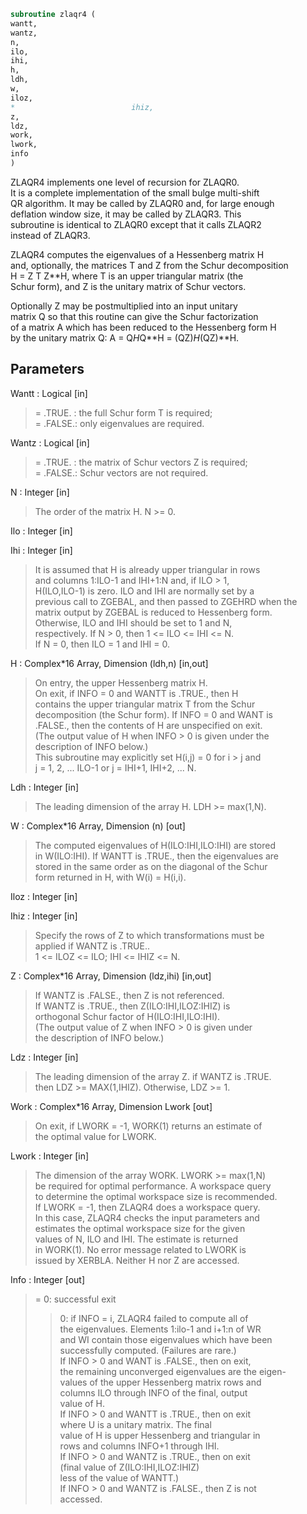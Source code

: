 ```fortran  
subroutine zlaqr4 (  
wantt,  
wantz,  
n,  
ilo,  
ihi,  
h,  
ldh,  
w,  
iloz,  
*                          ihiz,  
z,  
ldz,  
work,  
lwork,  
info  
)  
```  
  
ZLAQR4 implements one level of recursion for ZLAQR0.  
It is a complete implementation of the small bulge multi-shift  
QR algorithm.  It may be called by ZLAQR0 and, for large enough  
deflation window size, it may be called by ZLAQR3.  This  
subroutine is identical to ZLAQR0 except that it calls ZLAQR2  
instead of ZLAQR3.  
  
ZLAQR4 computes the eigenvalues of a Hessenberg matrix H  
and, optionally, the matrices T and Z from the Schur decomposition  
H = Z T Z**H, where T is an upper triangular matrix (the  
Schur form), and Z is the unitary matrix of Schur vectors.  
  
Optionally Z may be postmultiplied into an input unitary  
matrix Q so that this routine can give the Schur factorization  
of a matrix A which has been reduced to the Hessenberg form H  
by the unitary matrix Q:  A = Q*H*Q**H = (QZ)*H*(QZ)**H.  
  
## Parameters  
Wantt : Logical [in]  
> = .TRUE. : the full Schur form T is required;  
> = .FALSE.: only eigenvalues are required.  
  
Wantz : Logical [in]  
> = .TRUE. : the matrix of Schur vectors Z is required;  
> = .FALSE.: Schur vectors are not required.  
  
N : Integer [in]  
> The order of the matrix H.  N >= 0.  
  
Ilo : Integer [in]  
  
Ihi : Integer [in]  
> It is assumed that H is already upper triangular in rows  
> and columns 1:ILO-1 and IHI+1:N and, if ILO > 1,  
> H(ILO,ILO-1) is zero. ILO and IHI are normally set by a  
> previous call to ZGEBAL, and then passed to ZGEHRD when the  
> matrix output by ZGEBAL is reduced to Hessenberg form.  
> Otherwise, ILO and IHI should be set to 1 and N,  
> respectively.  If N > 0, then 1 <= ILO <= IHI <= N.  
> If N = 0, then ILO = 1 and IHI = 0.  
  
H : Complex*16 Array, Dimension (ldh,n) [in,out]  
> On entry, the upper Hessenberg matrix H.  
> On exit, if INFO = 0 and WANTT is .TRUE., then H  
> contains the upper triangular matrix T from the Schur  
> decomposition (the Schur form). If INFO = 0 and WANT is  
> .FALSE., then the contents of H are unspecified on exit.  
> (The output value of H when INFO > 0 is given under the  
> description of INFO below.)  
> This subroutine may explicitly set H(i,j) = 0 for i > j and  
> j = 1, 2, ... ILO-1 or j = IHI+1, IHI+2, ... N.  
  
Ldh : Integer [in]  
> The leading dimension of the array H. LDH >= max(1,N).  
  
W : Complex*16 Array, Dimension (n) [out]  
> The computed eigenvalues of H(ILO:IHI,ILO:IHI) are stored  
> in W(ILO:IHI). If WANTT is .TRUE., then the eigenvalues are  
> stored in the same order as on the diagonal of the Schur  
> form returned in H, with W(i) = H(i,i).  
  
Iloz : Integer [in]  
  
Ihiz : Integer [in]  
> Specify the rows of Z to which transformations must be  
> applied if WANTZ is .TRUE..  
> 1 <= ILOZ <= ILO; IHI <= IHIZ <= N.  
  
Z : Complex*16 Array, Dimension (ldz,ihi) [in,out]  
> If WANTZ is .FALSE., then Z is not referenced.  
> If WANTZ is .TRUE., then Z(ILO:IHI,ILOZ:IHIZ) is  
> orthogonal Schur factor of H(ILO:IHI,ILO:IHI).  
> (The output value of Z when INFO > 0 is given under  
> the description of INFO below.)  
  
Ldz : Integer [in]  
> The leading dimension of the array Z.  if WANTZ is .TRUE.  
> then LDZ >= MAX(1,IHIZ).  Otherwise, LDZ >= 1.  
  
Work : Complex*16 Array, Dimension Lwork [out]  
> On exit, if LWORK = -1, WORK(1) returns an estimate of  
> the optimal value for LWORK.  
  
Lwork : Integer [in]  
> The dimension of the array WORK.  LWORK >= max(1,N)  
> be required for optimal performance.  A workspace query  
> to determine the optimal workspace size is recommended.  
> If LWORK = -1, then ZLAQR4 does a workspace query.  
> In this case, ZLAQR4 checks the input parameters and  
> estimates the optimal workspace size for the given  
> values of N, ILO and IHI.  The estimate is returned  
> in WORK(1).  No error message related to LWORK is  
> issued by XERBLA.  Neither H nor Z are accessed.  
  
Info : Integer [out]  
> =  0:  successful exit  
> > 0:  if INFO = i, ZLAQR4 failed to compute all of  
> the eigenvalues.  Elements 1:ilo-1 and i+1:n of WR  
> and WI contain those eigenvalues which have been  
> successfully computed.  (Failures are rare.)  
> If INFO > 0 and WANT is .FALSE., then on exit,  
> the remaining unconverged eigenvalues are the eigen-  
> values of the upper Hessenberg matrix rows and  
> columns ILO through INFO of the final, output  
> value of H.  
> If INFO > 0 and WANTT is .TRUE., then on exit  
> where U is a unitary matrix.  The final  
> value of  H is upper Hessenberg and triangular in  
> rows and columns INFO+1 through IHI.  
> If INFO > 0 and WANTZ is .TRUE., then on exit  
> (final value of Z(ILO:IHI,ILOZ:IHIZ)  
> less of the value of WANTT.)  
> If INFO > 0 and WANTZ is .FALSE., then Z is not  
> accessed.  
  
